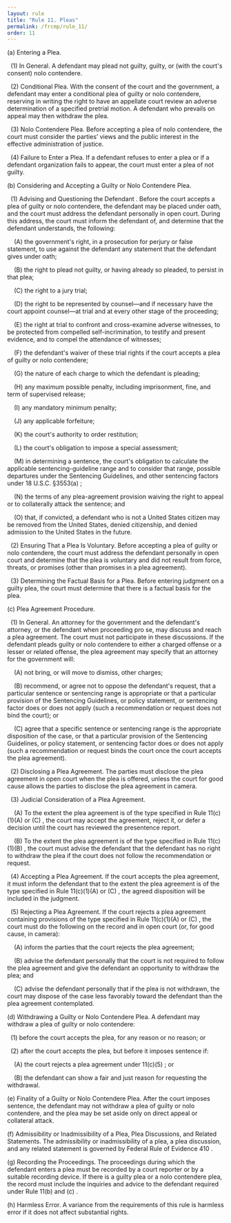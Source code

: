 ```yaml
---
layout: rule
title: "Rule 11. Pleas"
permalink: /frcmp/rule_11/
order: 11
---
```


(a) Entering a Plea.


&nbsp;&nbsp;(1) In General. A defendant may plead not guilty, guilty, or (with the court's consent) nolo contendere.


&nbsp;&nbsp;(2) Conditional Plea. With the consent of the court and the government, a defendant may enter a conditional plea of guilty or nolo contendere, reserving in writing the right to have an appellate court review an adverse determination of a specified pretrial motion. A defendant who prevails on appeal may then withdraw the plea.


&nbsp;&nbsp;(3) Nolo Contendere Plea. Before accepting a plea of nolo contendere, the court must consider the parties’ views and the public interest in the effective administration of justice.


&nbsp;&nbsp;(4) Failure to Enter a Plea. If a defendant refuses to enter a plea or if a defendant organization fails to appear, the court must enter a plea of not guilty.


(b) Considering and Accepting a Guilty or Nolo Contendere Plea.


&nbsp;&nbsp;(1) Advising and Questioning the Defendant . Before the court accepts a plea of guilty or nolo contendere, the defendant may be placed under oath, and the court must address the defendant personally in open court. During this address, the court must inform the defendant of, and determine that the defendant understands, the following:


&nbsp;&nbsp;&nbsp;&nbsp;(A) the government's right, in a prosecution for perjury or false statement, to use against the defendant any statement that the defendant gives under oath;


&nbsp;&nbsp;&nbsp;&nbsp;(B) the right to plead not guilty, or having already so pleaded, to persist in that plea;


&nbsp;&nbsp;&nbsp;&nbsp;(C) the right to a jury trial;


&nbsp;&nbsp;&nbsp;&nbsp;(D) the right to be represented by counsel—and if necessary have the court appoint counsel—at trial and at every other stage of the proceeding;


&nbsp;&nbsp;&nbsp;&nbsp;(E) the right at trial to confront and cross-examine adverse witnesses, to be protected from compelled self-incrimination, to testify and present evidence, and to compel the attendance of witnesses;


&nbsp;&nbsp;&nbsp;&nbsp;(F) the defendant's waiver of these trial rights if the court accepts a plea of guilty or nolo contendere;


&nbsp;&nbsp;&nbsp;&nbsp;(G) the nature of each charge to which the defendant is pleading;


&nbsp;&nbsp;&nbsp;&nbsp;(H) any maximum possible penalty, including imprisonment, fine, and term of supervised release;


&nbsp;&nbsp;&nbsp;&nbsp;(I) any mandatory minimum penalty;


&nbsp;&nbsp;&nbsp;&nbsp;(J) any applicable forfeiture;


&nbsp;&nbsp;&nbsp;&nbsp;(K) the court's authority to order restitution;


&nbsp;&nbsp;&nbsp;&nbsp;(L) the court's obligation to impose a special assessment;


&nbsp;&nbsp;&nbsp;&nbsp;(M) in determining a sentence, the court's obligation to calculate the applicable sentencing-guideline range and to consider that range, possible departures under the Sentencing Guidelines, and other sentencing factors under 18 U.S.C. §3553(a) ;


&nbsp;&nbsp;&nbsp;&nbsp;(N) the terms of any plea-agreement provision waiving the right to appeal or to collaterally attack the sentence; and


&nbsp;&nbsp;&nbsp;&nbsp;(O) that, if convicted, a defendant who is not a United States citizen may be removed from the United States, denied citizenship, and denied admission to the United States in the future.


&nbsp;&nbsp;(2) Ensuring That a Plea Is Voluntary. Before accepting a plea of guilty or nolo contendere, the court must address the defendant personally in open court and determine that the plea is voluntary and did not result from force, threats, or promises (other than promises in a plea agreement).


&nbsp;&nbsp;(3) Determining the Factual Basis for a Plea. Before entering judgment on a guilty plea, the court must determine that there is a factual basis for the plea.


(c) Plea Agreement Procedure.


&nbsp;&nbsp;(1) In General. An attorney for the government and the defendant's attorney, or the defendant when proceeding pro se, may discuss and reach a plea agreement. The court must not participate in these discussions. If the defendant pleads guilty or nolo contendere to either a charged offense or a lesser or related offense, the plea agreement may specify that an attorney for the government will:


&nbsp;&nbsp;&nbsp;&nbsp;(A) not bring, or will move to dismiss, other charges;


&nbsp;&nbsp;&nbsp;&nbsp;(B) recommend, or agree not to oppose the defendant's request, that a particular sentence or sentencing range is appropriate or that a particular provision of the Sentencing Guidelines, or policy statement, or sentencing factor does or does not apply (such a recommendation or request does not bind the court); or


&nbsp;&nbsp;&nbsp;&nbsp;(C) agree that a specific sentence or sentencing range is the appropriate disposition of the case, or that a particular provision of the Sentencing Guidelines, or policy statement, or sentencing factor does or does not apply (such a recommendation or request binds the court once the court accepts the plea agreement).


&nbsp;&nbsp;(2) Disclosing a Plea Agreement. The parties must disclose the plea agreement in open court when the plea is offered, unless the court for good cause allows the parties to disclose the plea agreement in camera.


&nbsp;&nbsp;(3) Judicial Consideration of a Plea Agreement.


&nbsp;&nbsp;&nbsp;&nbsp;(A) To the extent the plea agreement is of the type specified in Rule 11(c)(1)(A) or (C) , the court may accept the agreement, reject it, or defer a decision until the court has reviewed the presentence report.


&nbsp;&nbsp;&nbsp;&nbsp;(B) To the extent the plea agreement is of the type specified in Rule 11(c)(1)(B) , the court must advise the defendant that the defendant has no right to withdraw the plea if the court does not follow the recommendation or request.


&nbsp;&nbsp;(4) Accepting a Plea Agreement. If the court accepts the plea agreement, it must inform the defendant that to the extent the plea agreement is of the type specified in Rule 11(c)(1)(A) or (C) , the agreed disposition will be included in the judgment.


&nbsp;&nbsp;(5) Rejecting a Plea Agreement. If the court rejects a plea agreement containing provisions of the type specified in Rule 11(c)(1)(A) or (C) , the court must do the following on the record and in open court (or, for good cause, in camera):


&nbsp;&nbsp;&nbsp;&nbsp;(A) inform the parties that the court rejects the plea agreement;


&nbsp;&nbsp;&nbsp;&nbsp;(B) advise the defendant personally that the court is not required to follow the plea agreement and give the defendant an opportunity to withdraw the plea; and


&nbsp;&nbsp;&nbsp;&nbsp;(C) advise the defendant personally that if the plea is not withdrawn, the court may dispose of the case less favorably toward the defendant than the plea agreement contemplated.


(d) Withdrawing a Guilty or Nolo Contendere Plea. A defendant may withdraw a plea of guilty or nolo contendere:


&nbsp;&nbsp;(1) before the court accepts the plea, for any reason or no reason; or


&nbsp;&nbsp;(2) after the court accepts the plea, but before it imposes sentence if:


&nbsp;&nbsp;&nbsp;&nbsp;(A) the court rejects a plea agreement under 11(c)(5) ; or


&nbsp;&nbsp;&nbsp;&nbsp;(B) the defendant can show a fair and just reason for requesting the withdrawal.


(e) Finality of a Guilty or Nolo Contendere Plea. After the court imposes sentence, the defendant may not withdraw a plea of guilty or nolo contendere, and the plea may be set aside only on direct appeal or collateral attack.


(f) Admissibility or Inadmissibility of a Plea, Plea Discussions, and Related Statements. The admissibility or inadmissibility of a plea, a plea discussion, and any related statement is governed by Federal Rule of Evidence 410 .


(g) Recording the Proceedings. The proceedings during which the defendant enters a plea must be recorded by a court reporter or by a suitable recording device. If there is a guilty plea or a nolo contendere plea, the record must include the inquiries and advice to the defendant required under Rule 11(b) and (c) .


(h) Harmless Error. A variance from the requirements of this rule is harmless error if it does not affect substantial rights.
